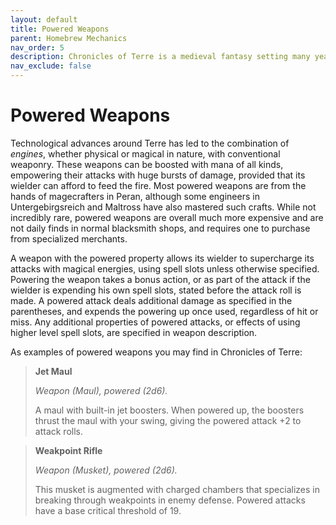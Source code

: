 ```yaml
---
layout: default
title: Powered Weapons
parent: Homebrew Mechanics
nav_order: 5
description: Chronicles of Terre is a medieval fantasy setting many years in the writing.
nav_exclude: false
---
```


# Powered Weapons

Technological advances around Terre has led to the combination of *engines*, whether physical or magical in nature, with conventional weaponry. These weapons can be boosted with mana of all kinds, empowering their attacks with huge bursts of damage, provided that its wielder can afford to feed the fire. Most powered weapons are from the hands of magecrafters in Peran, although some engineers in Untergebirgsreich and Maltross have also mastered such crafts. While not incredibly rare, powered weapons are overall much more expensive and are not daily finds in normal blacksmith shops, and requires one to purchase from specialized merchants.

A weapon with the powered property allows its wielder to supercharge its attacks with magical energies, using spell slots unless otherwise specified. Powering the weapon takes a bonus action, or as part of the attack if the wielder is expending his own spell slots, stated before the attack roll is made. A powered attack deals additional damage as specified in the parentheses, and expends the powering up once used, regardless of hit or miss. Any additional properties of powered attacks, or effects of using higher level spell slots, are specified in weapon description.

As examples of powered weapons you may find in Chronicles of Terre:
> **Jet Maul**
> 
> *Weapon (Maul), powered (2d6).*
> 
> A maul with built-in jet boosters. When powered up, the boosters thrust the maul with your swing, giving the powered attack +2 to attack rolls.

> **Weakpoint Rifle**
> 
> *Weapon (Musket), powered (2d6).*
> 
> This musket is augmented with charged chambers that specializes in breaking through weakpoints in enemy defense. Powered attacks have a base critical threshold of 19.